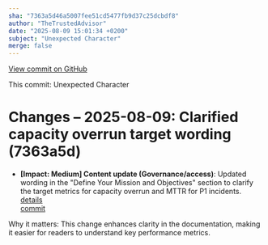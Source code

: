 ```yaml
---
sha: "7363a5d46a5007fee51cd5477fb9d37c25dcbdf8"
author: "TheTrustedAdvisor"
date: "2025-08-09 15:01:34 +0200"
subject: "Unexpected Character"
merge: false
---
```


[View commit on GitHub](https://github.com/TheTrustedAdvisor/FabricAdoptionFramework/commit/7363a5d46a5007fee51cd5477fb9d37c25dcbdf8)

This commit: Unexpected Character

# Changes – 2025-08-09: Clarified capacity overrun target wording (7363a5d)

- **[Impact: Medium] Content update (Governance/access)**: Updated wording in the "Define Your Mission and Objectives" section to clarify the target metrics for capacity overrun and MTTR for P1 incidents.  
   [details](/docs/about/changes/define-your-mission-and-objectives)  
   [commit](https://github.com/TheTrustedAdvisor/FabricAdoptionFramework/commit/7363a5d46a5007fee51cd5477fb9d37c25dcbdf8)

Why it matters: This change enhances clarity in the documentation, making it easier for readers to understand key performance metrics.
